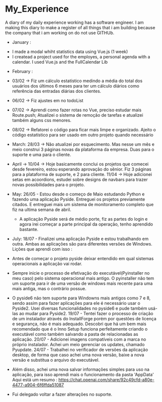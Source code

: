 # My_Experience
A diary of my daily experience working has a software engineer. 
I am making this diary to make a register of all things that i am building because the company that i am working on do not use GITHUb.

- January : 
 * I made a modal whiht statistics data using Vue.js (1 week)
 * I createad a project used for the employes, a personal agenda with a calendar. I used Vue.js and the FullCalendar Lib
 
 - February :
 - 03/02 -> Fiz um cálculo estatístico medindo a média do total dos usuários dos últimos 6 meses para ter um cálculo diários como referência das entradas diárias dos clientes.
- 06/02 -> Fiz ajustes em no todoList
- 07/02 -> Aprendi como fazer rotas no Vue, preciso estudar mais Route.push; Atualizei o sistema de remoção de tarefas e atualizei também alguns css menores.
- 08/02 -> Refatorei o código para ficar mais limpe e organizado. Ajeito o código estatístico para ser usado em outro projeto quando necessário

- March:
 28/03 -> Não atualizei por esquecimento. Mas nesse um mês e meio construi 3 páginas novas da plataforma da empresa. Duas para o suporte e uma para o cliente.

- April -> 
 10/04 -> Hoje basicamente conclui os projetos que comecei desde fevereiro, estou esperando aprovação do sênior. Fiz 3 páginas para a plataforma de suporte, e 2 para cliente.
11/04 -> Hoje adicionei setas em acoordions, estudei sobre designs de navbars para trazer novas possibilidades para o projeto.

- May:
26/05 - Estou desde o começo de Maio estudando Python e fazendo uma aplicação Pyside. Entreguei os projetos previamente citados. E entreguei mais um sistema de monitoramento completo que fiz na ultima semana de abril.
  * A aplicação Pyside será de médio porte, fiz as partes do login e agora irei começar a parte principal da operação, tenho aprendido bastante.

- July:
18/07 - Finalizei uma aplicação Pyside e estou trabalhando em outra. Ambas as aplicações são para diferentes versões de Windows. Lições que aprendi com isso :
 - Antes de começar o projeto pyside deixar entendido em qual sistemas operacionais a aplicação vai rodar.
 - Sempre inicie o processo de efetivação do executável(Pyinstaller no meu caso) pelo sistema operacional mais antigo. O pyinstaller não tem um suporte para ir de uma versão de windows mais recente para uma mais antiga, mas o contrário possue.
 - O pyside6 não tem suporte para Windowns mais antigos como 7 e 8, sendo assim para fazer aplicações para ele é necessário usar o Pyside2. Usei diversas funcionalidades no pyside6 e pude também usá-las ao mudar para Pyside2.
19/07 - Tentei fazer o processo de criação de um instalador através do InstallForge porém por questões de licença e segurança, não é mais adequado. Descobri que há um bem mais recomendado que é o Inno Setup funciona perfeitamente criando o executável como também salvando a pasta de relacionadas as aplicação.
20/07 - Adicionei imagens compatíveis com a marca no próprio instalador. Achei um meio gerenciar os updates, chamado Pyupdate.
24/07 - Trabalhei no verificador de versões da aplicação desktop, de forma que caso achei uma nova versão, baixe a nova versão e substitua o arquivo do executável.
 - Além disso, achei uma nova salvar informações simples para uso na aplicação, para isso aprendi mais o funcionamento da pasta 'AppData'
 Aqui está um resumo : https://chat.openai.com/share/92c49cfd-a80e-4477-a904-6f6ffda51087
 - Fui delegado voltar a fazer alterações no suporte.
